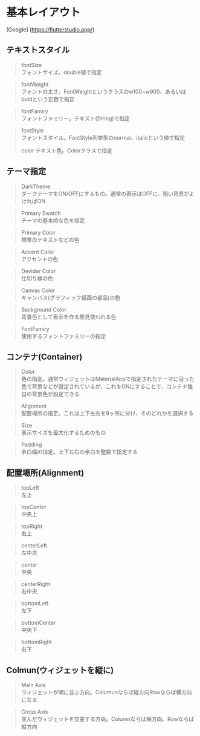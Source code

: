 # 基本レイアウト

[Google] (https://flutterstudio.app/)

## テキストスタイル

>fontSize  
フォントサイズ。double値で指定

>fontWeight  
フォントの太さ。FontWeightというクラスのw100~w900、あるいはboldという定数で指定

>fontFamiry  
フォントファミリー。テキスト(String)で指定

>fontStyle  
フォントスタイル。FontStyle列挙型のnormal、italicという値で指定

>color
テキスト色。Colorクラスで指定

## テーマ指定

>DarkTheme  
ダークテーマをON/OFFにするもの。通常の表示はOFFに、暗い背景がよければON

>Primary Swatch  
テーマの基本的な色を指定

>Primary Color  
標準のテキストなどの色

>Accent Color  
アクセントの色

>Devider Color  
仕切り線の色

>Canvas Color  
キャンバス(グラフィック描画の部品)の色 

>Background Color  
背景色として表示を作る際見使われる色

>FontFamiry  
使用するフォントファミリーの指定

## コンテナ(Container)

>Color  
色の指定。通常ウィジェットはMaterialAppで指定されたテーマに沿った色で背景などが設定されているが、これをONにすることで、コンテナ独自の背景色が設定できる

>Alignment  
配置場所の指定。これは上下左右を9ヶ所に分け、そのどれかを選択する

>Size  
表示サイズを最大化するためのもの

>Padding  
余白幅の指定。上下左右の余白を整数で指定する


## 配置場所(Alignment)

>topLeft  
左上

>topCenter  
中央上

>topRight  
右上

>centerLeft  
左中央

>center  
中央

>centerRight  
右中央

>bottomLeft  
左下

>bottomCenter  
中央下

>bottomRight  
右下

## Colmun(ウィジェットを縦に)

>Main Axis  
ウィジェットが順に並ぶ方向。Columunならば縦方向Rowならば横方向になる


>Cross Axis  
並んだウィジェットを交差する方向。Columnならば横方向、Rowならば縦方向